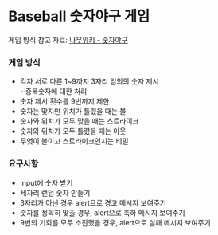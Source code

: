 # Baseball 숫자야구 게임
게임 방식 참고 자료: <a href="https://namu.wiki/w/%EC%88%AB%EC%9E%90%EC%95%BC%EA%B5%AC" target="_blank">나무위키 - 숫자야구</a>

### 게임 방식
- 각자 서로 다른 1~9까지 3자리 임의의 숫자 제시 \
  \- 중복숫자에 대한 처리
- 숫자 제시 횟수를 9번까지 제한
- 숫자는 맞지만 위치가 틀렸을 때는 볼
- 숫자와 위치가 모두 맞을 때는 스트라이크
- 숫자와 위치가 모두 틀렸을 때는 아웃
- 무엇이 볼이고 스트라이크인지는 비밀

### 요구사항
- Input에 숫자 받기
- 세자리 랜덤 숫자 만들기
- 3자리가 아닌 경우 alert으로 경고 메시지 보여주기
- 숫자를 정확히 맞출 경우, alert으로 축하 메시지 보여주기
- 9번의 기회를 모두 소진했을 경우, alert으로 실패 메시지 보여주기
